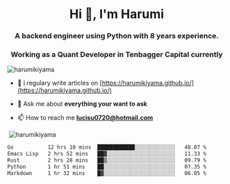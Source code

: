 <h1 align="center">Hi 👋, I'm Harumi</h1>
<h3 align="center">A backend engineer using <b>Python</b> with 8 years experience.</h3>
<h3 align="center">Working as a Quant Developer in <b>Tenbagger Capital</b> currently</h3>

<p align="left"> <img src="https://komarev.com/ghpvc/?username=harumikiyama" alt="harumikiyama" /> </p>


- 📝 I regulary write articles on [https://harumikiyama.github.io/](https://harumikiyama.github.io/)

- 💬 Ask me about **everything your want to ask**

- 📫 How to reach me **lucisu0720@hotmail.com**

<p>&nbsp;<img align="center" src="https://github-readme-stats.vercel.app/api?username=harumikiyama&show_icons=true" alt="harumikiyama" /></p>


<!--START_SECTION:waka-->

```txt
Go           12 hrs 10 mins  ████████████░░░░░░░░░░░░░   48.07 %
Emacs Lisp   2 hrs 52 mins   ██▓░░░░░░░░░░░░░░░░░░░░░░   11.33 %
Rust         2 hrs 28 mins   ██▒░░░░░░░░░░░░░░░░░░░░░░   09.79 %
Python       1 hr 51 mins    ██░░░░░░░░░░░░░░░░░░░░░░░   07.35 %
Markdown     1 hr 32 mins    █▓░░░░░░░░░░░░░░░░░░░░░░░   06.05 %
```

<!--END_SECTION:waka-->
